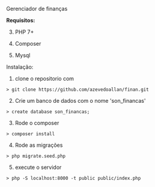 Gerenciador de finanças

__Requisitos:__

3. PHP 7+

2. Composer

3. Mysql


Instalação:


1. clone o repositorio com
```
> git clone https://github.com/azevedoallan/finan.git
```

2. Crie um banco de dados com o nome 'son_financas'
```
> create database son_financas;
```

3. Rode o composer
```
> composer install
```

4. Rode as migrações
```
> php migrate.seed.php
```

5. execute o servidor
```
> php -S localhost:8000 -t public public/index.php
```

